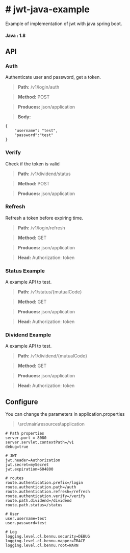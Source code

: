 # # jwt-java-example
Example of implementation of jwt with java spring boot.
#### Java : 1.8


## API
### Auth

Authenticate user and password, get a token.

> **Path:** /v1/login/auth

> **Method:** POST

> **Produces:** json/application

> **Body:** 
	
	{
		"username": "test",
		"password":"test"
	}


### Verify

Check if the token is valid

> **Path:** /v1/dividend/status

> **Method:** POST

> **Produces:** json/application


### Refresh

Refresh a token before expiring time.

> **Path:** /v1/login/refresh

> **Method:** GET

> **Produces:** json/application

> **Head:** Authorization: token


### Status Example

A example API to test.

> **Path:** /v1/status/{mutualCode}

> **Method:** GET

> **Produces:** json/application

> **Head:** Authorization: token


### Dividend Example

A example API to test.

> **Path:** /v1/dividend/{mutualCode}

> **Method:** GET

> **Produces:** json/application

> **Head:** Authorization: token


## Configure
You can change the parameters in application.properties

> \src\main\resources\application

	
	# Path properties  
	server.port = 8080  
	server.servlet.contextPath=/v1  
	debug=true  
	  
	# JWT  
	jwt.header=Authorization  
	jwt.secret=mySecret  
	jwt.expiration=604800  
	  
	# routes  
	route.authentication.prefix=/login  
	route.authentication.path=/auth  
	route.authentication.refresh=/refresh  
	route.authentication.verify=/verify  
	route.path.dividend=/dividend  
	route.path.status=/status  
	  
	# User  
	user.username=test  
	user.password=test  
	  
	# Log  
	logging.level.cl.bennu.security=DEBUG  
	logging.level.cl.bennu.mapper=TRACE  
	logging.level.cl.bennu.root=WARN
